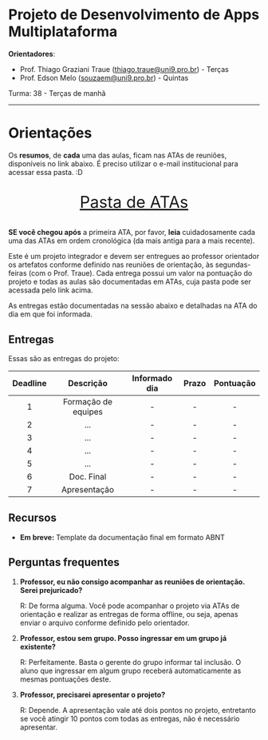 # Projeto de Desenvolvimento de Apps Multiplataforma

**Orientadores**: 
 - Prof. Thiago Graziani Traue (thiago.traue@uni9.pro.br) - Terças
 - Prof. Edson Melo (souzaem@uni9.pro.br) - Quintas


Turma: 38 - Terças de manhã


***


# Orientações

Os **resumos**, de **cada** uma das aulas, ficam nas ATAs de reuniões, disponíveis no link abaixo. É preciso utilizar o e-mail institucional para acessar essa pasta. :D

<p style="font-size:2.3em;text-align:center">
    <a href="https://drive.google.com/drive/folders/12wOfaRvrnpfKdKbvDlfuQgTIpIrdQqxc?usp=sharing" target="_blank">Pasta de ATAs</a>
</p>

**SE você chegou após** a primeira ATA, por favor, **leia** cuidadosamente cada uma das ATAs em ordem cronológica (da mais antiga para a mais recente).

Este é um projeto integrador e devem ser entregues ao professor orientador os artefatos conforme definido nas reuniões de orientação, às segundas-feiras (com o Prof. Traue). Cada entrega possui um valor na pontuação do projeto e todas as aulas são documentadas em ATAs, cuja pasta pode ser acessada pelo link acima. 

As entregas estão documentadas na sessão abaixo e detalhadas na ATA do dia em que foi informada.


## Entregas


Essas são as entregas do projeto:


| Deadline |      Descrição      | Informado dia |   Prazo    | Pontuação |
|:--------:|:-------------------:|:-------------:|:----------:|:---------:|
|    1     | Formação de equipes |        -      |      -     |     -     |
|    2     | ...                 |        -      |      -     |     -     |
|    3     | ...                 |        -      |      -     |     -     |
|    4     | ...                 |        -      |      -     |     -     |
|    5     | ...                 |        -      |      -     |     -     |
|    6     | Doc. Final          |        -      |      -     |     -     |
|    7     | Apresentação        |        -      |      -     |     -     |


## Recursos

 - **Em breve:** Template da documentação final em formato ABNT



## Perguntas frequentes

1. **Professor, eu não consigo acompanhar as reuniões de orientação. Serei prejuricado?**
    
    R: De forma alguma. Você pode acompanhar o projeto via ATAs de orientação e realizar as entregas de forma offline, ou seja, apenas enviar o arquivo conforme definido pelo orientador.


2. **Professor, estou sem grupo. Posso ingressar em um grupo já existente?**
    
    R: Perfeitamente. Basta o gerente do grupo informar tal inclusão. O aluno que ingressar em algum grupo receberá automaticamente as mesmas pontuações deste.

3. **Professor, precisarei apresentar o projeto?**
    
    R: Depende. A apresentação vale até dois pontos no projeto, entretanto se você atingir 10 pontos com todas as entregas, não é necessário apresentar.    